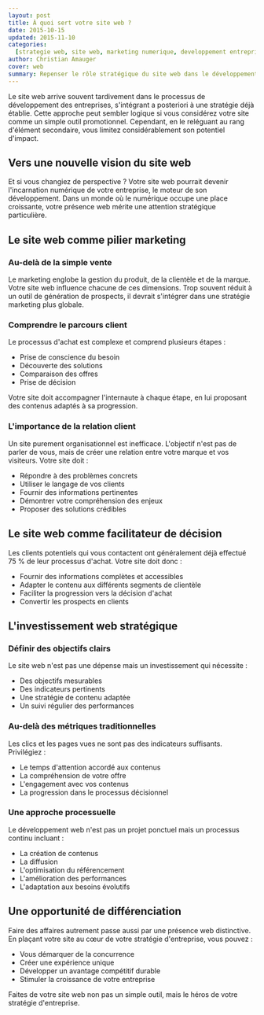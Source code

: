 ```yaml
---
layout: post
title: À quoi sert votre site web ?
date: 2015-10-15
updated: 2015-11-10
categories:
  [strategie web, site web, marketing numerique, developpement entreprise]
author: Christian Amauger
cover: web
summary: Repenser le rôle stratégique du site web dans le développement des entreprises, au-delà de la simple vitrine numérique.
---
```


Le site web arrive souvent tardivement dans le processus de développement des entreprises, s'intégrant a posteriori à une stratégie déjà établie. Cette approche peut sembler logique si vous considérez votre site comme un simple outil promotionnel. Cependant, en le reléguant au rang d'élément secondaire, vous limitez considérablement son potentiel d'impact.

## Vers une nouvelle vision du site web

Et si vous changiez de perspective ? Votre site web pourrait devenir l'incarnation numérique de votre entreprise, le moteur de son développement. Dans un monde où le numérique occupe une place croissante, votre présence web mérite une attention stratégique particulière.

## Le site web comme pilier marketing

### Au-delà de la simple vente

Le marketing englobe la gestion du produit, de la clientèle et de la marque. Votre site web influence chacune de ces dimensions. Trop souvent réduit à un outil de génération de prospects, il devrait s'intégrer dans une stratégie marketing plus globale.

### Comprendre le parcours client

Le processus d'achat est complexe et comprend plusieurs étapes :

- Prise de conscience du besoin
- Découverte des solutions
- Comparaison des offres
- Prise de décision

Votre site doit accompagner l'internaute à chaque étape, en lui proposant des contenus adaptés à sa progression.

### L'importance de la relation client

Un site purement organisationnel est inefficace. L'objectif n'est pas de parler de vous, mais de créer une relation entre votre marque et vos visiteurs. Votre site doit :

- Répondre à des problèmes concrets
- Utiliser le langage de vos clients
- Fournir des informations pertinentes
- Démontrer votre compréhension des enjeux
- Proposer des solutions crédibles

## Le site web comme facilitateur de décision

Les clients potentiels qui vous contactent ont généralement déjà effectué 75 % de leur processus d'achat. Votre site doit donc :

- Fournir des informations complètes et accessibles
- Adapter le contenu aux différents segments de clientèle
- Faciliter la progression vers la décision d'achat
- Convertir les prospects en clients

## L'investissement web stratégique

### Définir des objectifs clairs

Le site web n'est pas une dépense mais un investissement qui nécessite :

- Des objectifs mesurables
- Des indicateurs pertinents
- Une stratégie de contenu adaptée
- Un suivi régulier des performances

### Au-delà des métriques traditionnelles

Les clics et les pages vues ne sont pas des indicateurs suffisants. Privilégiez :

- Le temps d'attention accordé aux contenus
- La compréhension de votre offre
- L'engagement avec vos contenus
- La progression dans le processus décisionnel

### Une approche processuelle

Le développement web n'est pas un projet ponctuel mais un processus continu incluant :

- La création de contenus
- La diffusion
- L'optimisation du référencement
- L'amélioration des performances
- L'adaptation aux besoins évolutifs

## Une opportunité de différenciation

Faire des affaires autrement passe aussi par une présence web distinctive. En plaçant votre site au cœur de votre stratégie d'entreprise, vous pouvez :

- Vous démarquer de la concurrence
- Créer une expérience unique
- Développer un avantage compétitif durable
- Stimuler la croissance de votre entreprise

Faites de votre site web non pas un simple outil, mais le héros de votre stratégie d'entreprise.
